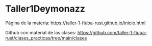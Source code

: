 # Taller1Deymonazz

Página de la materia:
https://taller-1-fiuba-rust.github.io/inicio.html

Github con material de las clases:
https://github.com/taller-1-fiuba-rust/clases_practicas/tree/main/clases
